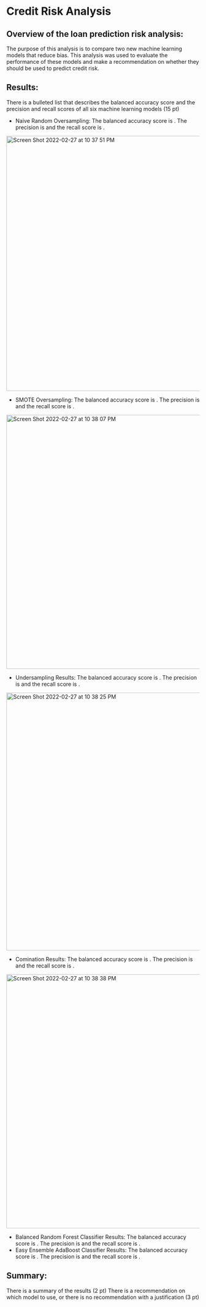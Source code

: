 # Credit Risk Analysis

## Overview of the loan prediction risk analysis:

The purpose of this analysis is to compare two new machine learning models that reduce bias. This analysis was used to evaluate the performance of these models and make a recommendation on whether they should be used to predict credit risk.

## Results:

There is a bulleted list that describes the balanced accuracy score and the precision and recall scores of all six machine learning models (15 pt)

* Naive Random Oversampling: The balanced accuracy score is . The precision is and the recall score is .

<img width="665" alt="Screen Shot 2022-02-27 at 10 37 51 PM" src="https://user-images.githubusercontent.com/92963227/155930099-db6bd8ef-2614-4ddc-ab78-b76b3f40d37d.png">


* SMOTE Oversampling: The balanced accuracy score is . The precision is and the recall score is .

<img width="662" alt="Screen Shot 2022-02-27 at 10 38 07 PM" src="https://user-images.githubusercontent.com/92963227/155930109-3d9f9053-9022-4794-b54c-46fdc6c00998.png">


* Undersampling Results: The balanced accuracy score is . The precision is and the recall score is .

<img width="672" alt="Screen Shot 2022-02-27 at 10 38 25 PM" src="https://user-images.githubusercontent.com/92963227/155930127-0d247c54-0ab2-4087-8e03-ed06a920176f.png">

* Comination Results: The balanced accuracy score is . The precision is and the recall score is .

<img width="662" alt="Screen Shot 2022-02-27 at 10 38 38 PM" src="https://user-images.githubusercontent.com/92963227/155930137-07885659-2667-42c8-a487-67de8beebf19.png">

* Balanced Random Forest Classifier Results: The balanced accuracy score is . The precision is and the recall score is .
* Easy Ensemble AdaBoost Classifier Results: The balanced accuracy score is . The precision is and the recall score is .



## Summary:

There is a summary of the results (2 pt)
There is a recommendation on which model to use, or there is no recommendation with a justification (3 pt)
